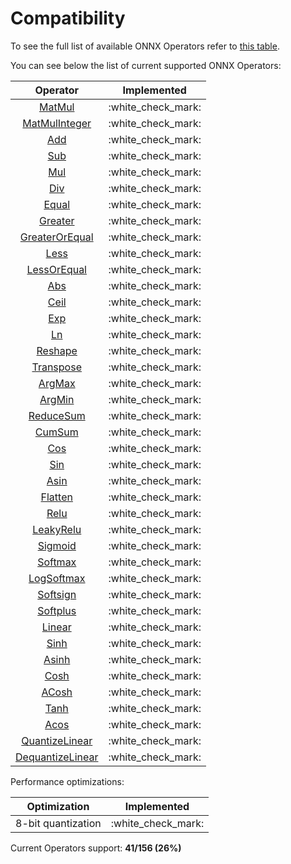 # Compatibility

To see the full list of available ONNX Operators refer to [this table](https://github.com/onnx/onnx/blob/main/docs/Operators.md).

You can see below the list of current supported ONNX Operators:

|                           Operator                            |     Implemented      |
| :-----------------------------------------------------------: | :------------------: |
|          [MatMul](operators/tensor/tensor.matmul.md)          | :white\_check\_mark: |
|      [MatMulInteger](operators/tensor/tensor.matmul.md)       | :white\_check\_mark: |
|        [Add](operators/tensor/#arithmetic-operations)         | :white\_check\_mark: |
|        [Sub](operators/tensor/#arithmetic-operations)         | :white\_check\_mark: |
|        [Mul](operators/tensor/#arithmetic-operations)         | :white\_check\_mark: |
|        [Div](operators/tensor/#arithmetic-operations)         | :white\_check\_mark: |
|            [Equal](operators/tensor/tensor.equal.md)             | :white\_check\_mark: |
|         [Greater](operators/tensor/tensor.greater.md)         | :white\_check\_mark: |
|  [GreaterOrEqual](operators/tensor/tensor.greater\_equal.md)  | :white\_check\_mark: |
|            [Less](operators/tensor/tensor.less.md)            | :white\_check\_mark: |
|     [LessOrEqual](operators/tensor/tensor.less\_equal.md)     | :white\_check\_mark: |
|             [Abs](operators/tensor/tensor.abs.md)             | :white\_check\_mark: |
|            [Ceil](operators/tensor/tensor.ceil.md)            | :white\_check\_mark: |
|             [Exp](operators/tensor/tensor.exp.md)             | :white\_check\_mark: |
|              [Ln](operators/tensor/tensor.log.md)              | :white\_check\_mark: |
|         [Reshape](operators/tensor/tensor.reshape.md)         | :white\_check\_mark: |
|       [Transpose](operators/tensor/tensor.transpose.md)       | :white\_check\_mark: |
|          [ArgMax](operators/tensor/tensor.argmax.md)          | :white\_check\_mark: |
|          [ArgMin](operators/tensor/tensor.argmin.md)          | :white\_check\_mark: |
|      [ReduceSum](operators/tensor/tensor.reduce\_sum.md)      | :white\_check\_mark: |
|          [CumSum](operators/tensor/tensor.cumsum.md)          | :white\_check\_mark: |
|             [Cos](operators/tensor/tensor.cos.md)             | :white\_check\_mark: |
|             [Sin](operators/tensor/tensor.sin.md)             | :white\_check\_mark: |
|            [Asin](operators/tensor/tensor.asin.md)            | :white\_check\_mark: |
|         [Flatten](operators/tensor/tensor.flatten.md)         | :white\_check\_mark: |
|          [Relu](operators/neural-network/nn.relu.md)          | :white\_check\_mark: |
|    [LeakyRelu](operators/neural-network/nn.leaky\_relu.md)    | :white\_check\_mark: |
|       [Sigmoid](operators/neural-network/nn.sigmoid.md)       | :white\_check\_mark: |
|       [Softmax](operators/neural-network/nn.softmax.md)       | :white\_check\_mark: |
|    [LogSoftmax](operators/neural-network/nn.logsoftmax.md)    | :white\_check\_mark: |
|      [Softsign](operators/neural-network/nn.softsign.md)      | :white\_check\_mark: |
|      [Softplus](operators/neural-network/nn.softplus.md)      | :white\_check\_mark: |
|        [Linear](operators/neural-network/nn.linear.md)        | :white\_check\_mark: |
|            [Sinh](operators/tensor/tensor.sinh.md)            | :white\_check\_mark: |
|           [Asinh](operators/tensor/tensor.asinh.md)           | :white\_check\_mark: |
|            [Cosh](operators/tensor/tensor.cosh.md)            | :white\_check\_mark: |
|           [ACosh](operators/tensor/tensor.acosh.md)           | :white\_check\_mark: |
|            [Tanh](operators/tensor/tensor.tanh.md)            | :white\_check\_mark: |
|            [Acos](operators/tensor/tensor.acos.md)            | :white\_check\_mark: |
| [QuantizeLinear](performance/performance.quantize\_linear.md) | :white\_check\_mark: |
| [DequantizeLinear](performance/performance.quantize\_linear.md) | :white\_check\_mark: |


Performance optimizations:

|    Optimization    |     Implemented      |
| :----------------: | :------------------: |
| 8-bit quantization | :white\_check\_mark: |

Current Operators support: **41/156 (26%)**